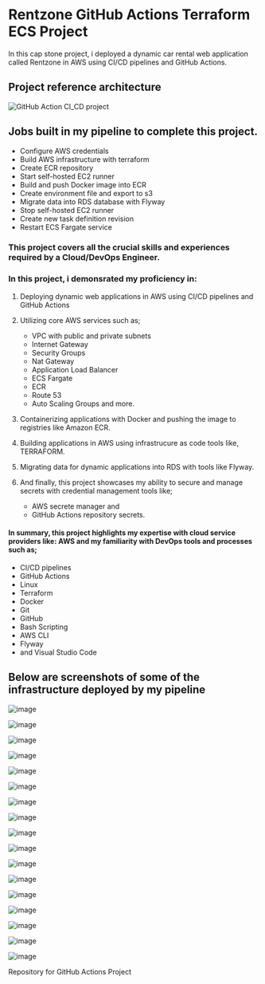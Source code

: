 # Rentzone GitHub Actions Terraform ECS Project

In this cap stone project, i deployed a dynamic car rental web application called Rentzone in AWS using CI/CD pipelines and GitHub Actions.


## Project reference architecture

![GitHub Action CI_CD project](https://github.com/georgeonalo/rentzone-github-actions-terraform-ecs-project/assets/115881685/08ca2709-f24d-4ec4-b69a-f659eaceb53c)



## Jobs built in my pipeline to complete this project.

- Configure AWS credentials
- Build AWS infrastructure with terraform
- Create ECR repository
- Start self-hosted EC2 runner
- Build and push Docker image into ECR
- Create environment file and export to s3
- Migrate data into RDS database with Flyway
- Stop self-hosted EC2 runner
- Create new task definition revision
- Restart ECS Fargate service



  
### This project covers all the crucial skills and experiences required by a Cloud/DevOps Engineer.

### In this project, i demonsrated my proficiency in:

1. Deploying dynamic web applications in AWS using CI/CD pipelines and GitHub Actions
2. Utilizing core AWS services such as;
   - VPC with public and private subnets
   - Internet Gateway
   - Security Groups
   - Nat Gateway
   - Application Load Balancer
   - ECS Fargate
   - ECR
   - Route 53
   - Auto Scaling Groups and more.

3. Containerizing applications with Docker and pushing the image to registries like Amazon ECR.
   
4. Building applications in AWS using infrastrucure as code tools like, TERRAFORM.
 
5. Migrating data for dynamic applications into RDS with tools like Flyway.
 
6. And finally, this project showcases my ability to secure and manage secrets with credential management tools like;
   - AWS secrete manager and
   - GitHub Actions repository secrets.



#### In summary, this project highlights my expertise with cloud service providers like: AWS and my familiarity with DevOps tools and processes such as;
- CI/CD pipelines
- GitHub Actions
- Linux
- Terraform
- Docker
- Git
- GitHub
- Bash Scripting
- AWS CLI
- Flyway
- and Visual Studio Code





  

## Below are screenshots of some of the infrastructure deployed by my pipeline



![image](https://github.com/georgeonalo/rentzone-github-actions-terraform-ecs-project/assets/115881685/9251ee38-b1cc-4a45-89d0-6f784924403f)

![image](https://github.com/georgeonalo/rentzone-github-actions-terraform-ecs-project/assets/115881685/e6d95e25-4b76-419c-9e58-60fd10bc01eb)

![image](https://github.com/georgeonalo/rentzone-github-actions-terraform-ecs-project/assets/115881685/740554ff-5073-4a08-8088-5fbe335326ac)

![image](https://github.com/georgeonalo/rentzone-github-actions-terraform-ecs-project/assets/115881685/4141057c-1755-4dae-b145-c423309ac750)

![image](https://github.com/georgeonalo/rentzone-github-actions-terraform-ecs-project/assets/115881685/ff18f126-ca0e-42ba-9896-a11ae3ebe31f)

![image](https://github.com/georgeonalo/rentzone-github-actions-terraform-ecs-project/assets/115881685/0e4e30dd-ded5-4f9c-a278-5314dbcb0cc5)

![image](https://github.com/georgeonalo/rentzone-github-actions-terraform-ecs-project/assets/115881685/f6576c11-aae7-4874-8e35-b828d73cfd1f)

![image](https://github.com/georgeonalo/rentzone-github-actions-terraform-ecs-project/assets/115881685/81730d45-c922-40f5-b0f4-67a87770721f)

![image](https://github.com/georgeonalo/rentzone-github-actions-terraform-ecs-project/assets/115881685/1edceb4a-d046-4103-8d61-f1977311b41e)

![image](https://github.com/georgeonalo/rentzone-github-actions-terraform-ecs-project/assets/115881685/3b765b40-b636-402b-8221-a02277ee56db)

![image](https://github.com/georgeonalo/rentzone-github-actions-terraform-ecs-project/assets/115881685/2ad1bb7b-7221-428f-909a-a21413cecfed)

![image](https://github.com/georgeonalo/rentzone-github-actions-terraform-ecs-project/assets/115881685/ae9ae877-53ee-47e6-9f77-d99c6b7d30a5)

![image](https://github.com/georgeonalo/rentzone-github-actions-terraform-ecs-project/assets/115881685/ef4576b9-02e8-420e-9273-c55e4f175ff8)

![image](https://github.com/georgeonalo/rentzone-github-actions-terraform-ecs-project/assets/115881685/7dd021e2-bdb9-4bfb-a456-0195bec1989b)

![image](https://github.com/georgeonalo/rentzone-github-actions-terraform-ecs-project/assets/115881685/04f51f7e-154a-482c-9b15-86cfb9bfd8f5)

![image](https://github.com/georgeonalo/rentzone-github-actions-terraform-ecs-project/assets/115881685/36be4bce-048b-47a7-bc69-7a10bed06bbb)

![image](https://github.com/georgeonalo/rentzone-github-actions-terraform-ecs-project/assets/115881685/6822e464-39b8-4ab7-9950-b6be5e48ad5a)




   

Repository for GitHub Actions Project
